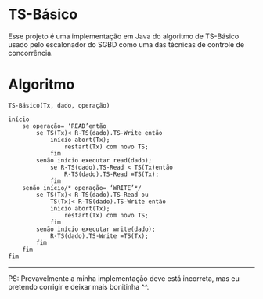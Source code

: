 # TS-Básico

Esse projeto é uma implementação em Java do algoritmo de TS-Básico
usado pelo escalonador do SGBD como uma das técnicas de controle de concorrência.

# Algoritmo

    TS-Básico(Tx, dado, operação)

    início
        se operação= ‘READ’então
    	    se TS(Tx)< R-TS(dado).TS-Write então
    	        início abort(Tx);
    		        restart(Tx) com novo TS;
    	        fim
    	    senão início executar read(dado);
    			se R-TS(dado).TS-Read < TS(Tx)então
    				R-TS(dado).TS-Read =TS(Tx);
    		    fim
        senão início/* operação= ‘WRITE’*/
    	    se TS(Tx)< R-TS(dado).TS-Read ou
                TS(Tx)< R-TS(dado).TS-Write então
    		    início abort(Tx);
        			restart(Tx) com novo TS;
    		    fim
    	    senão início executar write(dado);
    			R-TS(dado).TS-Write =TS(Tx);
    		fim
    	fim
    fim

---

PS:  Provavelmente a minha implementação deve está incorreta, mas eu pretendo corrigir e deixar mais bonitinha ^^.
